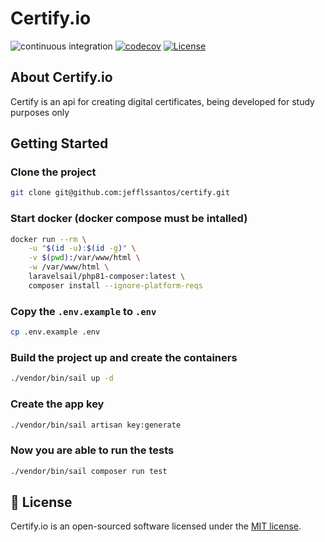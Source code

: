 # Certify.io

![continuous integration](https://github.com/jefflssantos/certify/actions/workflows/continuous_integration.yml/badge.svg)
[![codecov](https://codecov.io/gh/jefflssantos/certify/branch/main/graph/badge.svg?token=TBGUEQJWK2)](https://codecov.io/gh/jefflssantos/certify)
[![License](http://poser.pugx.org/jefflssantos/certify/license)](https://packagist.org/packages/jefflssantos/certify)

## About Certify.io

Certify is an api for creating digital certificates, being developed for study purposes only

## Getting Started

### Clone the project
```bash
git clone git@github.com:jefflssantos/certify.git
```
### Start docker (docker compose must be intalled)
```bash
docker run --rm \
    -u "$(id -u):$(id -g)" \
    -v $(pwd):/var/www/html \
    -w /var/www/html \
    laravelsail/php81-composer:latest \
    composer install --ignore-platform-reqs
```

### Copy the ```.env.example```  to  ```.env```
```bash
cp .env.example .env
```

### Build the project up and create the containers
```bash
./vendor/bin/sail up -d
```
### Create the app key
```bash
./vendor/bin/sail artisan key:generate
```

### Now you are able to run the tests
```bash
./vendor/bin/sail composer run test
```

## 📖 License

Certify.io is an open-sourced software licensed under the [MIT license](LICENSE.md).
